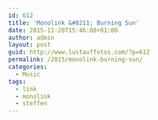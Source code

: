 ```yaml
---
id: 612
title: 'Monolink &#8211; Burning Sun'
date: 2015-11-28T15:46:08+01:00
author: admin
layout: post
guid: http://www.lustauffotos.com/?p=612
permalink: /2015/monolink-burning-sun/
categories:
  - Music
tags:
  - link
  - monolink
  - steffen
---
```

